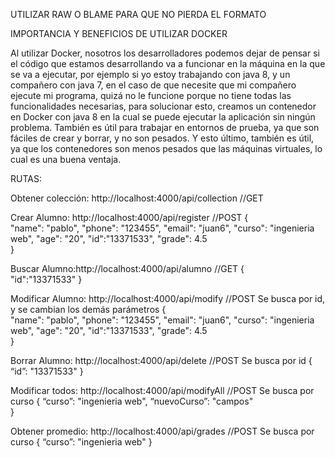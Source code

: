 UTILIZAR RAW O BLAME PARA QUE NO PIERDA EL FORMATO

IMPORTANCIA Y BENEFICIOS DE UTILIZAR DOCKER

Al utilizar Docker, nosotros los desarrolladores podemos dejar de pensar si el código que estamos desarrollando va 
a funcionar en la máquina en la que se va a ejecutar, por ejemplo si yo estoy trabajando con java 8, 
y un compañero con java 7, en el caso de que necesite que mi compañero ejecute mi programa, 
quizá no le funcione porque no tiene todas las funcionalidades necesarias, para solucionar esto, 
creamos un contenedor en Docker con java 8 en la cual se puede ejecutar la aplicación sin ningún problema.
También es útil para trabajar en entornos de prueba, ya que son fáciles de crear y borrar, y no son pesados. 
Y esto último, también es útil, ya que los contenedores son menos pesados que las máquinas virtuales, 
lo cual es una buena ventaja.


RUTAS:

Obtener colección: http://localhost:4000/api/collection  //GET

Crear Alumno: http://localhost:4000/api/register     //POST
{	
        "name": "pablo",
        "phone": "123455",
        "email": "juan6",
        "curso": "ingenieria web",
        "age": "20",
        "id":"13371533",
        "grade": 4.5      
}

Buscar Alumno:http://localhost:4000/api/alumno     //GET
{	
      "id":"13371533"
}

Modificar Alumno: http://localhost:4000/api/modify    //POST
Se busca por id, y se cambian los demás parámetros
{	
        "name": "pablo",
        "phone": "123455",
        "email": "juan6",
        "curso": "ingenieria web",
        "age": "20",
        "id":"13371533",
        "grade": 4.5      
}

Borrar Alumno: http://localhost:4000/api/delete      //POST
Se busca por id
{
        “id”: "13371533"
}

Modificar todos:  http://localhost:4000/api/modifyAll     //POST
Se busca por curso
{
        “curso”: "ingenieria web",
        “nuevoCurso”: "campos"	
}

Obtener promedio: http://localhost:4000/api/grades    //POST
Se busca por curso
{
        “curso”: "ingenieria web"
}

